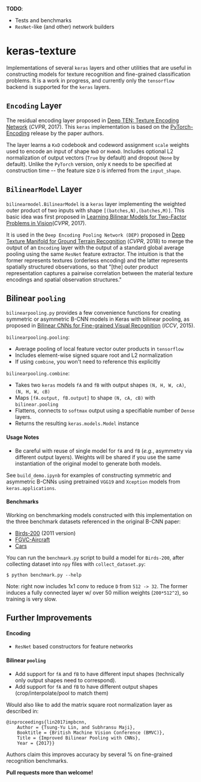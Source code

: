 **TODO**: 

- Tests and benchmarks
- `ResNet`-like (and other) network builders

# keras-texture

Implementations of several `keras` layers and other utilities that are useful in constructing models for texture recognition and fine-grained classification problems. It is a work in progress, and currently only the `tensorflow` backend is supported for the `keras` layers.

## `Encoding` Layer

The residual encoding layer proposed in [Deep TEN: Texture Encoding Network](https://arxiv.org/pdf/1612.02844.pdf) (*CVPR*, 2017). This `keras` implementation is based on the [PyTorch-Encoding](https://github.com/zhanghang1989/PyTorch-Encoding) release by the paper authors.

The layer learns a `KxD` codebook and codeword assignment `scale` weights used to encode an input of shape `NxD` or `HxWxD`. Includes optional L2 normalization of output vectors (`True` by default) and dropout (`None` by default). Unlike the `PyTorch` version, only `K` needs to be specified at construction time -- the feature size `D` is inferred from the `input_shape`.

## `BilinearModel` Layer

`bilinearmodel.BilinearModel` is a `keras` layer implementing the weighted outer product of two inputs with shape `[(batches,N),(batches,M)]`. This basic idea was first proposed in [Learning Bilinear Models for Two-Factor Problems in Vision](http://www.merl.com/publications/docs/TR96-37.pdf)(*CVPR*, 2017).

It is used in the `Deep Encoding Pooling Network (DEP)` proposed in [Deep Texture Manifold for Ground Terrain Recognition](https://arxiv.org/abs/1803.10896) (*CVPR*, 2018) to merge the output of an `Encoding` layer with the output of a standard global average pooling using the same `ResNet` feature extractor. The intuition is that the former represents textures (orderless encoding) and the latter represents spatially structured observations, so that "[the] outer product representation captures a pairwise correlation between the material texture encodings and spatial observation structures."

## Bilinear `pooling`

`bilinearpooling.py` provides a few convenience functions for creating symmetric or asymmetric B-CNN models in Keras with bilinear pooling, as proposed in [Bilinear CNNs for Fine-grained Visual Recognition](http://vis-www.cs.umass.edu/bcnn/docs/bcnn_iccv15.pdf) (*ICCV*, 2015).

`bilinearpooling.pooling`:

- Average pooling of local feature vector outer products in `tensorflow`
- Includes element-wise signed square root and L2 normalization
- If using `combine`, you won't need to reference this explicitly

`bilinearpooling.combine`: 

- Takes two `keras` models `fA` and `fB` with output shapes `(N, H, W, cA)`, `(N, H, W, cB)`
- Maps `[fA.output, fB.output]` to shape `(N, cA, cB)` with `bilinear.pooling`
- Flattens, connects to `softmax` output using a specifiable number of `Dense` layers.
- Returns the resulting `keras.models.Model` instance

#### Usage Notes

- Be careful with reuse of single model for `fA` and `fB` (*e.g.*, asymmetry via different output layers). Weights will be shared if you use the same instantiation of the original model to generate both models.

See `build_demo.ipynb` for examples of constructing symmetric and asymmetric B-CNNs using pretrained `VGG19` and `Xception` models from `keras.applications`.

#### Benchmarks

Working on benchmarking models constructed with this implementation on the three benchmark datasets referenced in the original B-CNN paper:

- [Birds-200](http://www.vision.caltech.edu/visipedia/CUB-200-2011.html) (2011 version)
- [FGVC-Aircraft](http://www.robots.ox.ac.uk/~vgg/data/fgvc-aircraft/)
- [Cars](https://ai.stanford.edu/~jkrause/cars/car_dataset.html)

You can run the `benchmark.py` script to build a model for `Birds-200`, after collecting dataset into `npy` files with `collect_dataset.py`:
```
$ python benchmark.py --help
```
Note: right now includes 1x1 conv to reduce `D` from `512 -> 32`. The former induces a fully connected layer w/ over 50 million weights (`200*512^2`), so training is very slow.

## Further Improvements

#### Encoding

- `ResNet` based constructors for feature networks

#### Bilinear `pooling`

- Add support for `fA` and `fB` to have different input shapes (technically only output shapes need to correspond).
- Add support for `fA` and `fB` to have different output shapes (crop/interpolate/pool to match them)

Would also like to add the matrix square root normalization layer as described in:
```
@inproceedings{lin2017impbcnn,
    Author = {Tsung-Yu Lin, and Subhransu Maji},
    Booktitle = {British Machine Vision Conference (BMVC)},
    Title = {Improved Bilinear Pooling with CNNs},
    Year = {2017}}
```
Authors claim this improves accuracy by several % on fine-grained recognition benchmarks.

**Pull requests more than welcome!**

